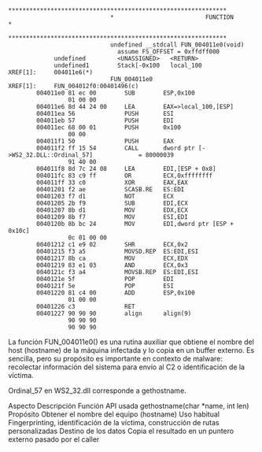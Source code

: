 ```
                             **************************************************************
                             *                          FUNCTION                          *
                             **************************************************************
                             undefined __stdcall FUN_004011e0(void)
                               assume FS_OFFSET = 0xffdff000
             undefined         <UNASSIGNED>   <RETURN>
             undefined1        Stack[-0x100   local_100                               XREF[1]:     004011e6(*)
                             FUN_004011e0                                    XREF[1]:     FUN_004012f0:00401496(c)
        004011e0 81 ec 00        SUB        ESP,0x100
                 01 00 00
        004011e6 8d 44 24 00     LEA        EAX=>local_100,[ESP]
        004011ea 56              PUSH       ESI
        004011eb 57              PUSH       EDI
        004011ec 68 00 01        PUSH       0x100
                 00 00
        004011f1 50              PUSH       EAX
        004011f2 ff 15 54        CALL       dword ptr [->WS2_32.DLL::Ordinal_57]             = 80000039
                 91 40 00
        004011f8 8d 7c 24 08     LEA        EDI,[ESP + 0x8]
        004011fc 83 c9 ff        OR         ECX,0xffffffff
        004011ff 33 c0           XOR        EAX,EAX
        00401201 f2 ae           SCASB.RE   ES:EDI
        00401203 f7 d1           NOT        ECX
        00401205 2b f9           SUB        EDI,ECX
        00401207 8b d1           MOV        EDX,ECX
        00401209 8b f7           MOV        ESI,EDI
        0040120b 8b bc 24        MOV        EDI,dword ptr [ESP + 0x10c]
                 0c 01 00 00
        00401212 c1 e9 02        SHR        ECX,0x2
        00401215 f3 a5           MOVSD.REP  ES:EDI,ESI
        00401217 8b ca           MOV        ECX,EDX
        00401219 83 e1 03        AND        ECX,0x3
        0040121c f3 a4           MOVSB.REP  ES:EDI,ESI
        0040121e 5f              POP        EDI
        0040121f 5e              POP        ESI
        00401220 81 c4 00        ADD        ESP,0x100
                 01 00 00
        00401226 c3              RET
        00401227 90 90 90        align      align(9)
                 90 90 90
                 90 90 90
```

La función FUN_004011e0() es una rutina auxiliar que obtiene el nombre del host (hostname) de la máquina infectada y lo copia en un buffer externo. Es sencilla, pero su propósito es importante en contexto de malware: recolectar información del sistema para envío al C2 o identificación de la víctima.

Ordinal_57 en WS2_32.dll corresponde a gethostname.



Aspecto	Descripción
Función API usada	gethostname(char *name, int len)
Propósito	Obtener el nombre del equipo (hostname)
Uso habitual	Fingerprinting, identificación de la víctima, construcción de rutas personalizadas
Destino de los datos	Copia el resultado en un puntero externo pasado por el caller
